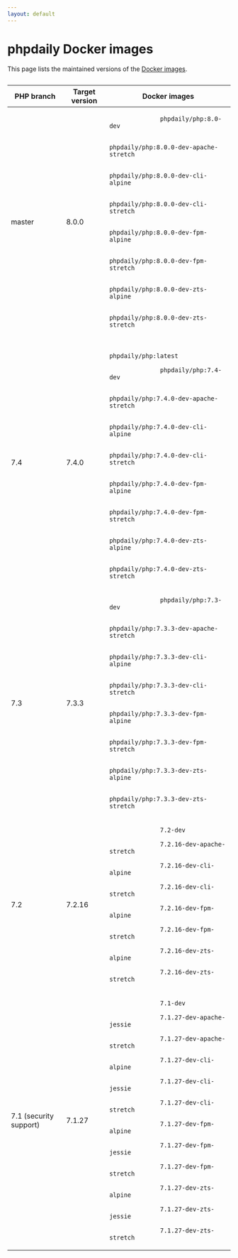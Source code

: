 ```yaml
---
layout: default
---
```


<div id="tables" class=" fluid">
  <h1 class="section double-padded">phpdaily Docker images</h1>
  <div class="section">
    <p>
      This page lists the maintained versions of the 
      <a href="https://hub.docker.com/r/phpdaily/php">Docker images</a>.
    </p>
  </div>
  <div class="section" style="margin-top: 2em;">
    <table style="max-height: none;">
      <thead>
        <tr>
          <th>PHP branch</th>
          <th>Target version</th>
          <th>Docker images</th>
        </tr>
      </thead>
      <tbody>
        <tr>
          <td>master</td>
          <td>8.0.0</td>
          <td>
            <code>
              phpdaily/php:8.0-dev<br>
              phpdaily/php:8.0.0-dev-apache-stretch<br>
              phpdaily/php:8.0.0-dev-cli-alpine<br>
              phpdaily/php:8.0.0-dev-cli-stretch<br>
              phpdaily/php:8.0.0-dev-fpm-alpine<br>
              phpdaily/php:8.0.0-dev-fpm-stretch<br>
              phpdaily/php:8.0.0-dev-zts-alpine<br>
              phpdaily/php:8.0.0-dev-zts-stretch
            </code>
          </td>
        </tr>
        <tr>
          <td>7.4</td>
          <td>7.4.0</td>
          <td>
            <code>
              phpdaily/php:latest<br>
              phpdaily/php:7.4-dev<br>
              phpdaily/php:7.4.0-dev-apache-stretch<br>
              phpdaily/php:7.4.0-dev-cli-alpine<br>
              phpdaily/php:7.4.0-dev-cli-stretch<br>
              phpdaily/php:7.4.0-dev-fpm-alpine<br>
              phpdaily/php:7.4.0-dev-fpm-stretch<br>
              phpdaily/php:7.4.0-dev-zts-alpine<br>
              phpdaily/php:7.4.0-dev-zts-stretch
            </code>
          </td>
        </tr>
        <tr>
          <td>7.3</td>
          <td>7.3.3</td>
          <td>
            <code>
              phpdaily/php:7.3-dev<br>
              phpdaily/php:7.3.3-dev-apache-stretch<br>
              phpdaily/php:7.3.3-dev-cli-alpine<br>
              phpdaily/php:7.3.3-dev-cli-stretch<br>
              phpdaily/php:7.3.3-dev-fpm-alpine<br>
              phpdaily/php:7.3.3-dev-fpm-stretch<br>
              phpdaily/php:7.3.3-dev-zts-alpine<br>
              phpdaily/php:7.3.3-dev-zts-stretch
            </code>
          </td>
        </tr>
        <tr>
          <td>7.2</td>
          <td>7.2.16</td>
          <td>
            <code>
              7.2-dev<br>
              7.2.16-dev-apache-stretch<br>
              7.2.16-dev-cli-alpine<br>
              7.2.16-dev-cli-stretch<br>
              7.2.16-dev-fpm-alpine<br>
              7.2.16-dev-fpm-stretch<br>
              7.2.16-dev-zts-alpine<br>
              7.2.16-dev-zts-stretch
            </code>
          </td>
        </tr>
        <tr>
          <td>7.1 (security support)</td>
          <td>7.1.27</td>
          <td>
            <code>
              7.1-dev<br>
              7.1.27-dev-apache-jessie<br>
              7.1.27-dev-apache-stretch<br>
              7.1.27-dev-cli-alpine<br>
              7.1.27-dev-cli-jessie<br>
              7.1.27-dev-cli-stretch<br>
              7.1.27-dev-fpm-alpine<br>
              7.1.27-dev-fpm-jessie<br>
              7.1.27-dev-fpm-stretch<br>
              7.1.27-dev-zts-alpine<br>
              7.1.27-dev-zts-jessie<br>
              7.1.27-dev-zts-stretch
            </code>
          </td>
        </tr>
      </tbody>
    </table>
  </div>
</div>
